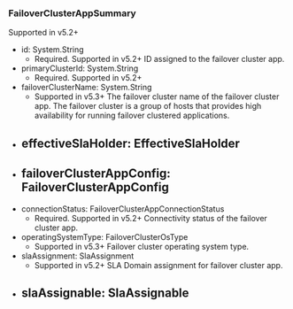 ### FailoverClusterAppSummary
Supported in v5.2+

- id: System.String
  - Required. Supported in v5.2+
  ID assigned to the failover cluster app.
- primaryClusterId: System.String
  - Required. Supported in v5.2+
- failoverClusterName: System.String
  - Supported in v5.3+
  The failover cluster name of the failover cluster app. The failover cluster is a group of hosts that provides high availability for running failover clustered applications.
- effectiveSlaHolder: EffectiveSlaHolder
  - 
- failoverClusterAppConfig: FailoverClusterAppConfig
  - 
- connectionStatus: FailoverClusterAppConnectionStatus
  - Required. Supported in v5.2+
  Connectivity status of the failover cluster app.
- operatingSystemType: FailoverClusterOsType
  - Supported in v5.3+
  Failover cluster operating system type.
- slaAssignment: SlaAssignment
  - Supported in v5.2+
  SLA Domain assignment for failover cluster app.
- slaAssignable: SlaAssignable
  - 
